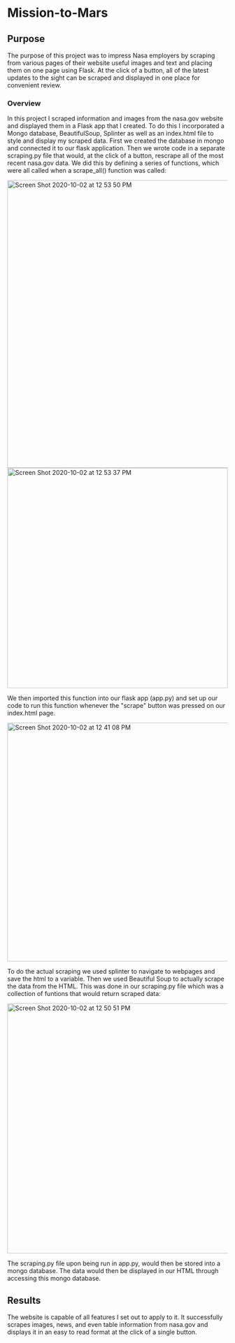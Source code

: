 # Mission-to-Mars

## Purpose
The purpose of this project was to impress Nasa employers by scraping from various pages of their website useful images and text and placing them on one page using Flask. At the click of a button, all of the latest updates to the sight can be scraped and displayed in one place for convenient review.

### Overview
In this project I scraped information and images from the nasa.gov website and displayed them in a Flask app that I created. To do this I incorporated a Mongo database, BeautifulSoup, Splinter as well as an index.html file to style and display my scraped data. First we created the database in mongo and connected it to our flask application. Then we wrote code in a separate scraping.py file that would, at the click of a button, rescrape all of the most recent nasa.gov data. We did this by defining a series of functions, which were all called when a scrape_all() function was called:

<img width="658" alt="Screen Shot 2020-10-02 at 12 53 50 PM" src="https://user-images.githubusercontent.com/66881241/94964246-59a8fe00-04ae-11eb-8404-f1485cdfed90.png">
<img width="504" alt="Screen Shot 2020-10-02 at 12 53 37 PM" src="https://user-images.githubusercontent.com/66881241/94964253-5c0b5800-04ae-11eb-8d4c-a6cc5da4e54f.png">


We then imported this function into our flask app (app.py) and set up our code to run this function whenever the "scrape" button was pressed on our index.html page.


<img width="546" alt="Screen Shot 2020-10-02 at 12 41 08 PM" src="https://user-images.githubusercontent.com/66881241/94964139-20708e00-04ae-11eb-88e1-f1ab273b12e1.png">


To do the actual scraping we used splinter to navigate to webpages and save the html to a variable. Then we used Beautiful Soup to actually scrape the data from the HTML. This was done in our scraping.py file which was a collection of funtions that would return scraped data:

<img width="572" alt="Screen Shot 2020-10-02 at 12 50 51 PM" src="https://user-images.githubusercontent.com/66881241/94964065-f919c100-04ad-11eb-9885-4419891d6124.png">

The scraping.py file upon being run in app.py, would then be stored into a mongo database. The data would then be displayed in our HTML through accessing this mongo database.

## Results
The website is capable of all features I set out to apply to it. It successfully scrapes images, news, and even table information from nasa.gov and displays it in an easy to read format at the click of a single button.

